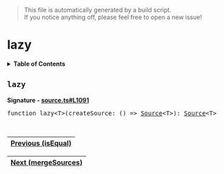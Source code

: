 > This file is automatically generated by a build script.<br>If you notice anything off, please feel free to open a new issue!

# lazy

<details><summary><b>Table of Contents</b></summary>

1. [<code>lazy</code>](#lazy)</details>

## <a name="lazy"></a><code>lazy</code>

<b>Signature - [source.ts#L1091](..\/..\/packages\/core\/src\/source.ts#L1091)</b>

<pre>function lazy&lt;T&gt;(createSource: () =&gt; <a href="00-Source.md#Source-Interface">Source</a>&lt;T&gt;): <a href="00-Source.md#Source-Interface">Source</a>&lt;T&gt;</pre><br>

| [Previous \(isEqual\)](23-isEqual.md#readme) |
| --- |

<div align="right">

| [Next \(mergeSources\)](25-mergeSources.md#readme) |
| --- |
</div>
